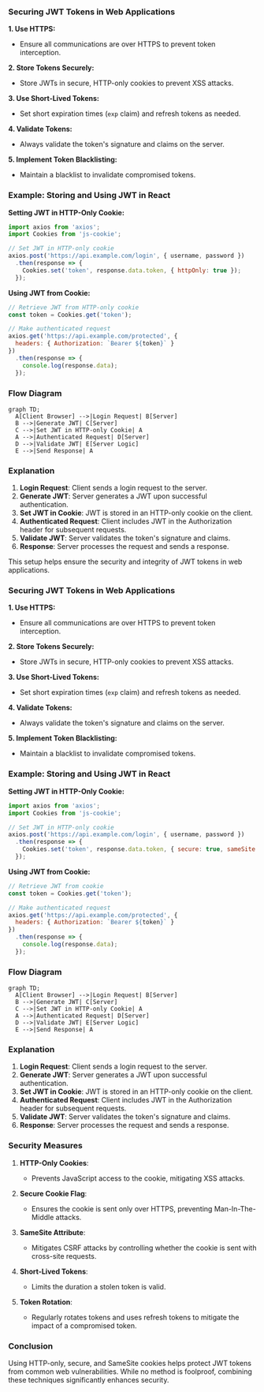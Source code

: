 ### Securing JWT Tokens in Web Applications

**1. Use HTTPS:**
   - Ensure all communications are over HTTPS to prevent token interception.
   
**2. Store Tokens Securely:**
   - Store JWTs in secure, HTTP-only cookies to prevent XSS attacks.

**3. Use Short-Lived Tokens:**
   - Set short expiration times (`exp` claim) and refresh tokens as needed.

**4. Validate Tokens:**
   - Always validate the token's signature and claims on the server.

**5. Implement Token Blacklisting:**
   - Maintain a blacklist to invalidate compromised tokens.

### Example: Storing and Using JWT in React

**Setting JWT in HTTP-Only Cookie:**
```javascript
import axios from 'axios';
import Cookies from 'js-cookie';

// Set JWT in HTTP-only cookie
axios.post('https://api.example.com/login', { username, password })
  .then(response => {
    Cookies.set('token', response.data.token, { httpOnly: true });
  });
```

**Using JWT from Cookie:**
```javascript
// Retrieve JWT from HTTP-only cookie
const token = Cookies.get('token');

// Make authenticated request
axios.get('https://api.example.com/protected', {
  headers: { Authorization: `Bearer ${token}` }
})
  .then(response => {
    console.log(response.data);
  });
```

### Flow Diagram

```mermaid
graph TD;
  A[Client Browser] -->|Login Request| B[Server]
  B -->|Generate JWT| C[Server]
  C -->|Set JWT in HTTP-only Cookie| A
  A -->|Authenticated Request| D[Server]
  D -->|Validate JWT| E[Server Logic]
  E -->|Send Response| A
```

### Explanation

1. **Login Request**: Client sends a login request to the server.
2. **Generate JWT**: Server generates a JWT upon successful authentication.
3. **Set JWT in Cookie**: JWT is stored in an HTTP-only cookie on the client.
4. **Authenticated Request**: Client includes JWT in the Authorization header for subsequent requests.
5. **Validate JWT**: Server validates the token's signature and claims.
6. **Response**: Server processes the request and sends a response.

This setup helps ensure the security and integrity of JWT tokens in web applications.


### Securing JWT Tokens in Web Applications

**1. Use HTTPS:**
   - Ensure all communications are over HTTPS to prevent token interception.

**2. Store Tokens Securely:**
   - Store JWTs in secure, HTTP-only cookies to prevent XSS attacks.

**3. Use Short-Lived Tokens:**
   - Set short expiration times (`exp` claim) and refresh tokens as needed.

**4. Validate Tokens:**
   - Always validate the token's signature and claims on the server.

**5. Implement Token Blacklisting:**
   - Maintain a blacklist to invalidate compromised tokens.

### Example: Storing and Using JWT in React

**Setting JWT in HTTP-Only Cookie:**
```javascript
import axios from 'axios';
import Cookies from 'js-cookie';

// Set JWT in HTTP-only cookie
axios.post('https://api.example.com/login', { username, password })
  .then(response => {
    Cookies.set('token', response.data.token, { secure: true, sameSite: 'Strict' });
  });
```

**Using JWT from Cookie:**
```javascript
// Retrieve JWT from cookie
const token = Cookies.get('token');

// Make authenticated request
axios.get('https://api.example.com/protected', {
  headers: { Authorization: `Bearer ${token}` }
})
  .then(response => {
    console.log(response.data);
  });
```

### Flow Diagram

```mermaid
graph TD;
  A[Client Browser] -->|Login Request| B[Server]
  B -->|Generate JWT| C[Server]
  C -->|Set JWT in HTTP-only Cookie| A
  A -->|Authenticated Request| D[Server]
  D -->|Validate JWT| E[Server Logic]
  E -->|Send Response| A
```

### Explanation

1. **Login Request**: Client sends a login request to the server.
2. **Generate JWT**: Server generates a JWT upon successful authentication.
3. **Set JWT in Cookie**: JWT is stored in an HTTP-only cookie on the client.
4. **Authenticated Request**: Client includes JWT in the Authorization header for subsequent requests.
5. **Validate JWT**: Server validates the token's signature and claims.
6. **Response**: Server processes the request and sends a response.

### Security Measures

1. **HTTP-Only Cookies**: 
   - Prevents JavaScript access to the cookie, mitigating XSS attacks.

2. **Secure Cookie Flag**:
   - Ensures the cookie is sent only over HTTPS, preventing Man-In-The-Middle attacks.

3. **SameSite Attribute**:
   - Mitigates CSRF attacks by controlling whether the cookie is sent with cross-site requests.

4. **Short-Lived Tokens**:
   - Limits the duration a stolen token is valid.

5. **Token Rotation**:
   - Regularly rotates tokens and uses refresh tokens to mitigate the impact of a compromised token.

### Conclusion

Using HTTP-only, secure, and SameSite cookies helps protect JWT tokens from common web vulnerabilities. While no method is foolproof, combining these techniques significantly enhances security.